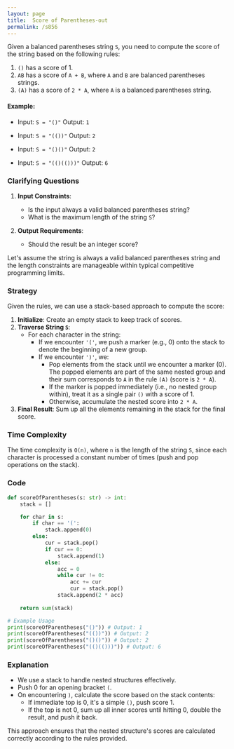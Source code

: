 ```yaml
---
layout: page
title:  Score of Parentheses-out
permalink: /s856
---
```


Given a balanced parentheses string `S`, you need to compute the score of the string based on the following rules:

1. `()` has a score of 1.
2. `AB` has a score of `A + B`, where `A` and `B` are balanced parentheses strings.
3. `(A)` has a score of `2 * A`, where `A` is a balanced parentheses string.

#### Example:
- Input: `S = "()"` 
  Output: `1`

- Input: `S = "(())"`
  Output: `2`

- Input: `S = "()()"`
  Output: `2`

- Input: `S = "(()(()))"`
  Output: `6`

### Clarifying Questions

1. **Input Constraints**:
    - Is the input always a valid balanced parentheses string?
    - What is the maximum length of the string `S`?

2. **Output Requirements**:
    - Should the result be an integer score?

Let's assume the string is always a valid balanced parentheses string and the length constraints are manageable within typical competitive programming limits.

### Strategy

Given the rules, we can use a stack-based approach to compute the score:

1. **Initialize**: Create an empty stack to keep track of scores.
2. **Traverse String `S`**:
    - For each character in the string:
        - If we encounter `'('`, we push a marker (e.g., 0) onto the stack to denote the beginning of a new group.
        - If we encounter `')'`, we:
          - Pop elements from the stack until we encounter a marker (0). The popped elements are part of the same nested group and their sum corresponds to `A` in the rule `(A)` (score is `2 * A`).
          - If the marker is popped immediately (i.e., no nested group within), treat it as a single pair `()` with a score of 1.
          - Otherwise, accumulate the nested score into `2 * A`.
3. **Final Result**: Sum up all the elements remaining in the stack for the final score.

### Time Complexity

The time complexity is `O(n)`, where `n` is the length of the string `S`, since each character is processed a constant number of times (push and pop operations on the stack).

### Code

```python
def scoreOfParentheses(s: str) -> int:
    stack = []

    for char in s:
        if char == '(':
            stack.append(0)
        else:
            cur = stack.pop()
            if cur == 0:
                stack.append(1)
            else:
                acc = 0
                while cur != 0:
                    acc += cur
                    cur = stack.pop()
                stack.append(2 * acc)
    
    return sum(stack)

# Example Usage
print(scoreOfParentheses("()")) # Output: 1
print(scoreOfParentheses("(())")) # Output: 2
print(scoreOfParentheses("()()")) # Output: 2
print(scoreOfParentheses("(()(()))")) # Output: 6
```

### Explanation

- We use a stack to handle nested structures effectively.
- Push 0 for an opening bracket `(`.
- On encountering `)`, calculate the score based on the stack contents:
  - If immediate top is 0, it's a simple `()`, push score 1.
  - If the top is not 0, sum up all inner scores until hitting 0, double the result, and push it back.
  
This approach ensures that the nested structure's scores are calculated correctly according to the rules provided.